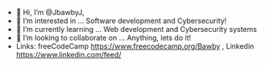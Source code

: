 - 👋 Hi, I’m @JbawbyJ, 
- 👀 I’m interested in ... Software development and Cybersecurity!
- 🌱 I’m currently learning ... Web development and Cybersecurity systems
- 💞️ I’m looking to collaborate on ... Anything, lets do it!
- Links: freeCodeCamp https://www.freecodecamp.org/Bawby , Linkedin https://www.linkedin.com/feed/
<!---
JbawbyJ/JbawbyJ is a ✨ special ✨ repository because its `README.md` (this file) appears on your GitHub profile.
You can click the Preview link to take a look at your changes.
--->
